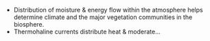 - Distribution of moisture & energy flow within the atmosphere helps determine climate and the major vegetation communities in the biosphere.
- Thermohaline currents distribute heat & moderate...